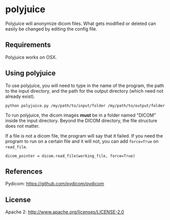 polyjuice
======

Polyjuice will anonymize dicom files. What gets modified or deleted can easily be changed by editing the config file.

## Requirements

Polyjuice works on OSX.

## Using polyjuice

To use polyjuice, you will need to type in the name of the program, the path to the input directory, and the path for the output directory (which need not already exist).

`python polyjuice.py /my/path/to/input/folder /my/path/to/output/folder`

To run polyjuice, the dicom images **must** be in a folder named "DICOM" inside the input directory. Beyond the DICOM directory, the file structure does not matter.

If a file is not a dicom file, the program will say that it failed. If you need the program to run on a certain file and it will not, you can add `force=True` on `read_file`.

`dicom_pointer = dicom.read_file(working_file, force=True)`

References
------

Pydicom: <https://github.com/pydicom/pydicom>

License
------

Apache 2: <http://www.apache.org/licenses/LICENSE-2.0>